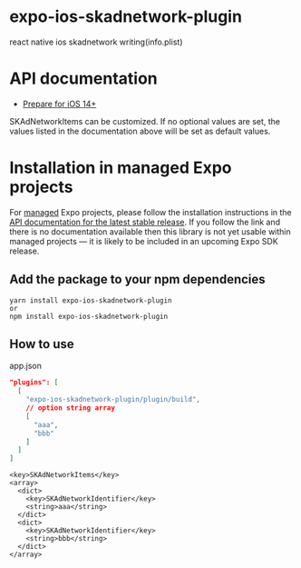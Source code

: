 # expo-ios-skadnetwork-plugin

react native ios skadnetwork writing(info.plist)

# API documentation

- [Prepare for iOS 14+](https://developers.google.com/admob/ios/ios14)

SKAdNetworkItems can be customized. If no optional values are set, the values listed in the documentation above will be set as default values.

# Installation in managed Expo projects

For [managed](https://docs.expo.dev/versions/latest/introduction/managed-vs-bare/) Expo projects, please follow the installation instructions in the [API documentation for the latest stable release](#api-documentation). If you follow the link and there is no documentation available then this library is not yet usable within managed projects &mdash; it is likely to be included in an upcoming Expo SDK release.

## Add the package to your npm dependencies

```
yarn install expo-ios-skadnetwork-plugin
or
npm install expo-ios-skadnetwork-plugin
```

## How to use

app.json

```json
"plugins": [
  [
    "expo-ios-skadnetwork-plugin/plugin/build",
    // option string array
    [
      "aaa",
      "bbb"
    ]
  ]
]
```

```plist
<key>SKAdNetworkItems</key>
<array>
  <dict>
    <key>SKAdNetworkIdentifier</key>
    <string>aaa</string>
  </dict>
  <dict>
    <key>SKAdNetworkIdentifier</key>
    <string>bbb</string>
  </dict>
</array>
```

